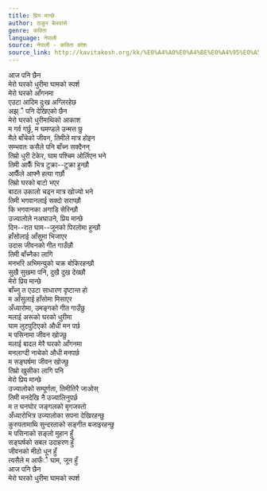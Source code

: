 ```yaml
---
title: प्रिय मान्छे
author: ठाकुर बेलवासे
genre: कविता
language: नेपाली
source: नेपाली - कविता कोश
source_link: http://kavitakosh.org/kk/%E0%A4%A0%E0%A4%BE%E0%A4%95%E0%A5%81%E0%A4%B0_%E0%A4%AC%E0%A5%87%E0%A4%B2%E0%A4%B5%E0%A4%BE%E0%A4%B8%E0%A5%87
---
```


आज पनि छैन  
मेरो घरको धुरीमा घामको स्पर्श  
मेरो घरको आँगनमा  
एउटा आदिम दुःख अग्लिरहेछ  
अझ्ै पनि देखिएको छैन  
मेरो घरको धुरीमाथिको आकाश  
म गर्व गर्छु, म घमण्डले उन्मत्त छु  
मैले बाँचेको जीवन, तिमीले मात्र होइन  
सम्भवतः कसैले पनि बाँच्न सक्दैनन्  
तिम्रो धुरी टेकेर, घाम पश्चिम ओर्लिएन भने  
तिमी आफैँ भित्र टुक्रा--टुक्रा हुन्छौ  
आफैँले आफ्नै हत्या गर्छौ  
तिम्रो घरको बाटो भएर  
बादल उकालो चढ्न मात्र खोज्यो भने  
तिमी भगवानलाई सक्दो सराप्छौ  
कि भगवानका अगाडि सेरिन्छौ  
उज्यालोले नअघाउने, प्रिय मान्छे  
दिन--रात घाम--जूनको पिरलोमा हुन्छौ  
हाँसोलाई आँसुमा भिजाएर  
उदास जीवनको गीत गाउँछौ  
तिमी बाँच्नैका लागि  
मनभरि अभिमन्युको चक्र बोकिरहन्छौ  
सुखै सुखमा पनि, दुखै दुख देख्छौ  
मेरो प्रिय मान्छे  
बाँच्नु त एउटा साधारण दृष्टान्त हो  
म आँसुलाई हाँसोमा मिसाएर  
अँध्यारोमा, उमङ्गको गीत गाउँछु  
मलाई अरूको घरको धुरीमा  
घाम लुटपुटिएको औधी मन पर्छ  
म पसिनामा जीवन खोज्छु  
मलाई बादल मेरै घरको आँगनमा  
मनलाग्दी नाचेको औधी मनपर्छ  
म सङ्घर्षमा जीवन खोज्छु  
तिम्रो खुसीका लागि पनि  
मेरो प्रिय मान्छे  
उज्यालोको सम्पूर्णता, तिमीतिरै जाओस्  
तिमी मनदेखि नै उज्यालिनुपर्छ  
म त घनघोर जङ्गलको मृगजस्तो  
अँध्यारोभित्र उज्यालोका सपना देखिरहन्छु  
कुरुपतामाथि सुन्दरताको सङ्गीत बजाइरहन्छु  
म पसिनाको सङ्लो मुहान हुँ  
सङ्घर्षको सबल उदाहरण हुँ  
जीवनको मीठो धून हुँ  
त्यसैले म आफँै घाम, जून हुँ  
आज पनि छैन  
मेरो घरको धुरीमा घामको स्पर्श

